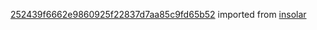 [252439f6662e9860925f22837d7aa85c9fd65b52](https://github.com/insolar/insolar/commit/252439f6662e9860925f22837d7aa85c9fd65b52) imported from [insolar](https://github.com/insolar/insolar)
